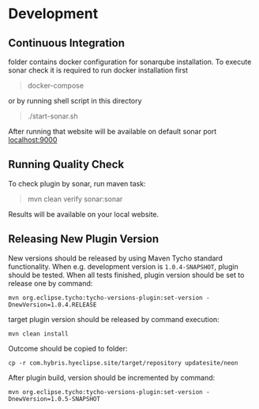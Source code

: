 #  Development

## Continuous Integration

folder contains docker configuration for sonarqube installation.
To execute sonar check it is required to run docker installation first

> docker-compose

 or by running shell script in this directory

> ./start-sonar.sh

After running that website will be available on default sonar port [localhost:9000](http://localhost:9000)

## Running Quality Check

To check plugin by sonar, run maven task:

> mvn clean verify sonar:sonar

Results will be available on your local website.


Releasing New Plugin Version
-------------------------------

New versions should be released by using Maven Tycho standard functionality.
When e.g. development version is `1.0.4-SNAPSHOT`, plugin should be tested. When all tests finished, plugin version should be set to release one by command:

`mvn org.eclipse.tycho:tycho-versions-plugin:set-version -DnewVersion=1.0.4.RELEASE`

target plugin version should be released by command execution:

`mvn clean install`

Outcome should be copied to folder:

`cp -r com.hybris.hyeclipse.site/target/repository updatesite/neon`

After plugin build, version should be incremented by command:

`mvn org.eclipse.tycho:tycho-versions-plugin:set-version -DnewVersion=1.0.5-SNAPSHOT`
